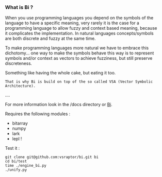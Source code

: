 ### What is Bi ?

When you use programming languages you depend on the symbols of the language to have a specific meaning, very rarely it is the case for a programming language to allow fuzzy and context based meaning, because it complicates the implementation. In natural languages concepts/symbols are both discrete and fuzzy at the same time.

To make programming languages more natural we have to embrace this dichotomy... one way to make the symbols behave this way is to represent symbols and/or context as vectors to achieve fuzziness, but still preserve discreteness.

Something like having the whole cake, but eating it too.

    That is why Bi is build on top of the so called VSA (Vector Symbolic Architecture).

....

For more information look in the /docs directory or [Bi](http://ifni.co/bi/TOC.html).

Requires the following modules :

 - bitarray
 - numpy
 - lark
 - lepl !

Test it :


    git clone git@github.com:vsraptor/bi.git bi
    cd bi/test
    time ./engine_bi.py 
    ./unify.py
 
 

